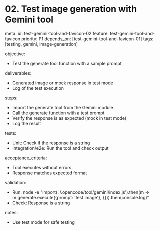 # 02. Test image generation with Gemini tool

meta:
id: test-gemini-tool-and-favicon-02
feature: test-gemini-tool-and-favicon
priority: P1
depends_on: [test-gemini-tool-and-favicon-01]
tags: [testing, gemini, image-generation]

objective:

- Test the generate tool function with a sample prompt

deliverables:

- Generated image or mock response in test mode
- Log of the test execution

steps:

- Import the generate tool from the Gemini module
- Call the generate function with a test prompt
- Verify the response is as expected (mock in test mode)
- Log the result

tests:

- Unit: Check if the response is a string
- Integration/e2e: Run the tool and check output

acceptance_criteria:

- Tool executes without errors
- Response matches expected format

validation:

- Run: node -e "import('./.opencode/tool/gemini/index.js').then(m => m.generate.execute({prompt: 'test image'}, {})).then(console.log)"
- Check: Response is a string

notes:

- Use test mode for safe testing
